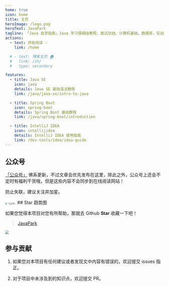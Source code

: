 ```yaml
---
home: true
icon: home
title: 主页
heroImage: /logo.png
heroText: JavaPark
tagline: 「Java 自学指南」Java 学习保姆级教程、面试总结、计算机基础、数据库、实战实践、效率工具、资源分享、程序人生。
actions:
  - text: 开始阅读 💡
    link: /home

  # - text: 博客主页 🏠
  #   link: /zh/
  #   type: secondary

features:
  - title: Java SE
    icon: java
    details: Java SE 基础语法教程
    link: /java/java-se/intro-to-java

  - title: Spring Boot
    icon: spring-boot
    details: Spring Boot 基础教程
    link: /java/spring-boot/introduction

  - title: IntelliJ IDEA
    icon: intellijidea
    details: IntelliJ IDEA 使用指南
    link: /dev-tools/idea/idea-guide
---
```


## 公众号

[「公众号」](https://cdn.jsdelivr.net/gh/cunyu1943/cunyu1943@main/imgs/wepublic.gif) 佛系更新，不过文章会优先发布在这里，除此之外，公众号上还会不定时有福利干货哦，但是这些内容不会同步到在线阅读网站！

防止失联，建议关注并加星。

<img src="https://cdn.jsdelivr.net/gh/cunyu1943/cunyu1943@main/imgs/wepublic.gif" alt="「公众号」" style="zoom:40%;" />
## Star 趋势图

如果您觉得本项目对您有所帮助，那就去 Github **Star** 收藏一下吧！

>   [JavaPark](https://github.com/cunyu1943/JavaPark)

<img src="https://api.star-history.com/svg?repos=cunyu1943/JavaPark&type=Date" style="zoom:70%;" />

## 参与贡献

1.   如果您对本项目有任何建议或者发现文中内容有错误的，欢迎提交 issues 指正。

2.   对于项目中未涉及到的知识点，欢迎提交 PR。
